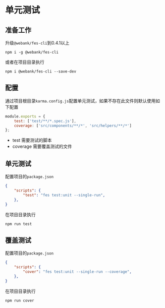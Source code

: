 # 单元测试

## 准备工作

升级`@webank/fes-cli`到0.4.1以上
```shell
npm i -g @webank/fes-cli
```
或者在项目目录执行
```shell
npm i @webank/fes-cli --save-dev
```

## 配置
通过项目根目录`karma.config.js`配置单元测试，如果不存在此文件则默认使用如下配置
```js
module.exports = {
    test: ['test/**/*.spec.js'],
    coverage: ['src/components/**/*', 'src/helpers/**/*']
};
```
- test 需要测试的脚本
- coverage 需要覆盖测试的文件

## 单元测试
配置项目的`package.json`
```json
{
    "scripts": {
        "test": "fes test:unit --single-run",
    },
}
```
在项目目录执行
```shell
npm run test
```


## 覆盖测试
配置项目的`package.json`
```json
{
    "scripts": {
        "cover": "fes test:unit --single-run --coverage",
    },
}
```
在项目目录执行
```shell
npm run cover
```